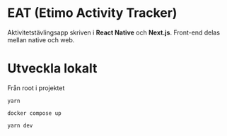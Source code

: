 # EAT (Etimo Activity Tracker)

Aktivitetstävlingsapp skriven i **React Native** och **Next.js**. Front-end delas mellan native och web.

# Utveckla lokalt

Från root i projektet

```
yarn
```

```
docker compose up
```

```
yarn dev
```
